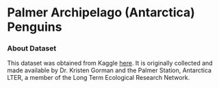 # Palmer Archipelago (Antarctica) Penguins

### About Dataset

This dataset was obtained from Kaggle [here](https://www.kaggle.com/datasets/parulpandey/palmer-archipelago-antarctica-penguin-data). It is originally collected and made available by Dr. Kristen Gorman and the Palmer Station, Antarctica LTER, a member of the Long Term Ecological Research Network.
